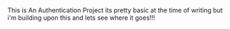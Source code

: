 This is An Authentication Project its pretty basic at the time of writing but i'm building upon this and lets see where it goes!!!